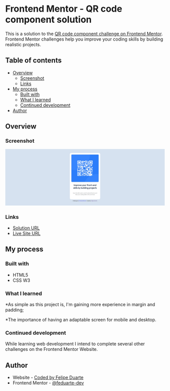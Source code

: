# Frontend Mentor - QR code component solution

This is a solution to the [QR code component challenge on Frontend Mentor](https://www.frontendmentor.io/challenges/qr-code-component-iux_sIO_H). Frontend Mentor challenges help you improve your coding skills by building realistic projects. 

## Table of contents

- [Overview](#overview)
  - [Screenshot](#screenshot)
  - [Links](#links)
- [My process](#my-process)
  - [Built with](#built-with)
  - [What I learned](#what-i-learned)
  - [Continued development](#continued-development)
- [Author](#author)


## Overview

### Screenshot

![](./images/screentshot.jpg)

### Links

- [Solution URL](https://www.frontendmentor.io/solutions/finishedqrcodecomponent-tNk-e0vBzE)
- [Live Site URL](https://feduarte-dev.github.io/qr-code-component-frontend-mentor)

## My process

### Built with

- HTML5
- CSS W3

### What I learned

*As simple as this project is, I'm gaining more experience in margin and padding;

*The importance of having an adaptable screen for mobile and desktop.

### Continued development

While learning web development I intend to complete several other challenges on the Frontend Mentor Website.

## Author

- Website - [Coded by Felipe Duarte](https://feduarte-dev.github.io/first-project/)
- Frontend Mentor - [@feduarte-dev](https://www.frontendmentor.io/profile/feduarte-dev)

